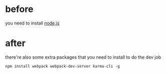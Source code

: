 
# before

you need to install [node.js][node]

# after

there're also some extra packages that you need to install to do the dev job

    npm install webpack webpack-dev-server karma-cli -g

[node]: https://nodejs.org/en/
